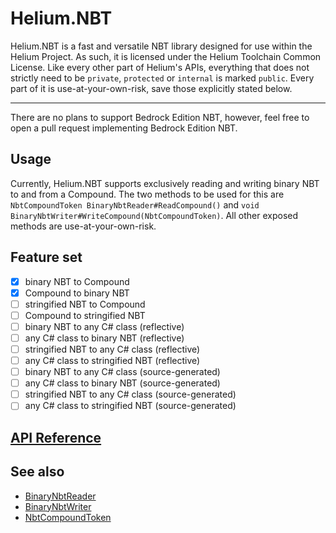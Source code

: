 # Helium.NBT

Helium.NBT is a fast and versatile NBT library designed for use within the Helium Project. As such, it is licensed under the Helium Toolchain Common License. Like every other part of Helium's APIs, everything that does not strictly need to be `private`, `protected` or `internal` is marked `public`. Every part of it is use-at-your-own-risk, save those explicitly stated below. 

---

There are no plans to support Bedrock Edition NBT, however, feel free to open a pull request implementing Bedrock Edition NBT.

## Usage

Currently, Helium.NBT supports exclusively reading and writing binary NBT to and from a Compound. The two methods to be used for this are `NbtCompoundToken BinaryNbtReader#ReadCompound()` and `void BinaryNbtWriter#WriteCompound(NbtCompoundToken)`. All other exposed methods are use-at-your-own-risk.

## Feature set

- [x] binary NBT to Compound
- [x] Compound to binary NBT
- [ ] stringified NBT to Compound
- [ ] Compound to stringified NBT
- [ ] binary NBT to any C# class (reflective)
- [ ] any C# class to binary NBT (reflective)
- [ ] stringified NBT to any C# class (reflective)
- [ ] any C# class to stringified NBT (reflective)
- [ ] binary NBT to any C# class (source-generated)
- [ ] any C# class to binary NBT (source-generated)
- [ ] stringified NBT to any C# class (source-generated)
- [ ] any C# class to stringified NBT (source-generated)

## [API Reference](./reference.md)

## See also

- [BinaryNbtReader](./ref/binarynbtreader.md)
- [BinaryNbtWriter](./ref/binarynbtwriter.md)
- [NbtCompoundToken](./ref/nbtcompoundtoken.md)
